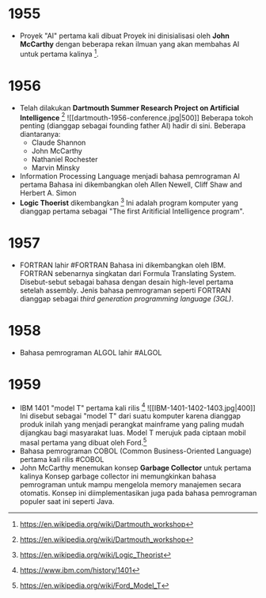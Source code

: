 # 1955
- Proyek "AI" pertama kali dibuat
	Proyek ini dinisialisasi oleh **John McCarthy** dengan beberapa rekan ilmuan yang akan membahas AI untuk pertama kalinya [^1].

# 1956
- Telah dilakukan **Dartmouth Summer Research Project on Artificial Intelligence** [^1]
	![[dartmouth-1956-conference.jpg|500]]
	Beberapa tokoh penting (dianggap sebagai founding father AI) hadir di sini. Beberapa diantaranya:
	- Claude Shannon
	- John McCarthy
	- Nathaniel Rochester
	- Marvin Minsky
- Information Processing Language menjadi bahasa pemrograman AI pertama
	Bahasa ini dikembangkan oleh Allen Newell, Cliff Shaw and Herbert A. Simon
- **Logic Thoerist** dikembangkan [^2]
	Ini adalah program komputer yang dianggap pertama sebagai "The first Aritificial Intelligence program".
# 1957
- FORTRAN lahir #FORTRAN
	Bahasa ini dikembangkan oleh IBM. FORTRAN sebenarnya singkatan dari Formula Translating System. Disebut-sebut sebagai bahasa dengan desain high-level pertama setelah assembly.
	Jenis bahasa pemrograman seperti FORTRAN dianggap sebagai *third generation programming language (3GL)*. 
# 1958
- Bahasa pemrograman ALGOL lahir #ALGOL
# 1959
- IBM 1401 "model T" pertama kali rilis [^3]
	![[IBM-1401-1402-1403.jpg|400]]
	Ini disebut sebagai "model T" dari suatu komputer karena dianggap produk inilah yang menjadi perangkat mainframe yang paling mudah dijangkau bagi masyarakat luas.
	Model T merujuk pada ciptaan mobil masal pertama yang dibuat oleh Ford.[^4] 
- Bahasa pemrograman COBOL (Common Business-Oriented Language) pertama kali rilis #COBOL
- John McCarthy menemukan konsep **Garbage Collector** untuk pertama kalinya
  Konsep garbage collector ini memungkinkan bahasa pemrograman untuk mampu mengelola memory manajemen secara otomatis. Konsep ini diimplementasikan juga pada bahasa pemrograman populer saat ini seperti Java.


[^1]: https://en.wikipedia.org/wiki/Dartmouth_workshop
[^2]: https://en.wikipedia.org/wiki/Logic_Theorist
[^3]: https://www.ibm.com/history/1401
[^4]: https://en.wikipedia.org/wiki/Ford_Model_T